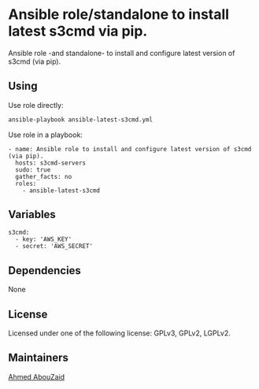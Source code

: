 Ansible role/standalone to install latest s3cmd via pip.
===========================

Ansible role -and standalone- to install and configure latest version of s3cmd (via pip).

Using
--------------
Use role directly:
```bash
ansible-playbook ansible-latest-s3cmd.yml
```

Use role in a playbook:
```
- name: Ansible role to install and configure latest version of s3cmd (via pip).
  hosts: s3cmd-servers
  sudo: true
  gather_facts: no
  roles:
    - ansible-latest-s3cmd
```

Variables
--------------

```
s3cmd:
  - key: 'AWS_KEY'
  - secret: 'AWS_SECRET'
```

Dependencies
--------------
None

License
--------------
Licensed under one of the following license: GPLv3, GPLv2, LGPLv2.

Maintainers
--------------
[Ahmed AbouZaid](https://github.com/AAbouZaid)
